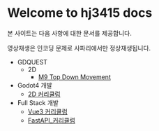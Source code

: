 # Welcome to hj3415 docs

본 사이트는 다음 사항에 대한 문서를 제공합니다.

영상재생은 인코딩 문제로 사파리에서만 정상재생됩니다.

- GDQUEST
    - 2D
        - [M9 Top Down Movement](GDQUEST/2D/M9_Top_Down_Movement/L1_Top_Down_Movement_Module_Overview.md)
- Godot4 개발
    - [2D 커리큘럼](Godot4_%EA%B0%9C%EB%B0%9C/2D/%EC%BB%A4%EB%A6%AC%ED%81%98%EB%9F%BC.md)
- Full Stack 개발
    - [Vue3 커리큘럼](Full-stack_%EA%B0%9C%EB%B0%9C/Frontend/vue3_4%EC%A3%BC_%EC%BB%A4%EB%A6%AC%ED%81%98%EB%9F%BC.md)
    - [FastAPI_커리큘럼](Full-stack_%EA%B0%9C%EB%B0%9C/Backend/FastAPI_%EC%BB%A4%EB%A6%AC%ED%81%98%EB%9F%BC.md)